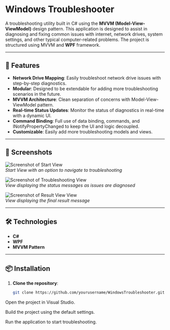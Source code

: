 # Windows Troubleshooter

A troubleshooting utility built in C# using the **MVVM (Model-View-ViewModel)** design pattern. This application is designed to assist in diagnosing and fixing common issues with internet, network drives, system settings, 
and other typical computer-related problems. The project is structured using MVVM and **WPF** framework.

---

## 🚀 Features

- **Network Drive Mapping**: Easily troubleshoot network drive issues with step-by-step diagnostics.
- **Modular**: Designed to be extendable for adding more troubleshooting scenarios in the future.
- **MVVM Architecture**: Clean separation of concerns with Model-View-ViewModel pattern.
- **Real-time Status Updates**: Monitor the status of diagnostics in real-time with a dynamic UI.
- **Command Binding**: Full use of data binding, commands, and INotifyPropertyChanged to keep the UI and logic decoupled.
- **Customizable**: Easily add more troubleshooting models and views.

---

## 📸 Screenshots

![Screenshot of Start View](assets/start-view.png)  
*Start View with an option to navigate to troubleshooting*

![Screenshot of Troubleshooting View](assets/troubleshooting-view.png)  
*View displaying the status messages as issues are diagnosed*

![Screenshot of Result View View](assets/Result-view.png)  
*View displaying the final result message*

---

## 🛠️ Technologies

- **C#**
- **WPF**
- **MVVM Pattern**

---

## 📦 Installation

1. **Clone the repository**:

   ```bash
   git clone https://github.com/yourusername/WindowsTroubleshooter.git

Open the project in Visual Studio.

Build the project using the default settings.

Run the application to start troubleshooting.
